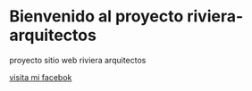 # Bienvenido al proyecto riviera-arquitectos
proyecto sitio web riviera arquitectos

[visita mi facebok](https://www.facebook.com/WilsonIsain)
